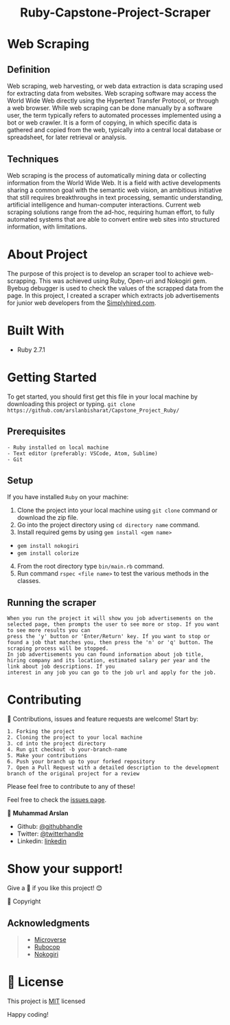<h1 align="center">Ruby-Capstone-Project-Scraper</h1>

# Web Scraping
## Definition 
Web scraping, web harvesting, or web data extraction is data scraping used for extracting data from websites. Web scraping software may access the World Wide Web directly using the Hypertext Transfer Protocol, or through a web browser. While web scraping can be done manually by a software user, the term typically refers to automated processes implemented using a bot or web crawler. It is a form of copying, in which specific data is gathered and copied from the web, typically into a central local database or spreadsheet, for later retrieval or analysis.


## Techniques 
Web scraping is the process of automatically mining data or collecting information from the World Wide Web. It is a field with active developments sharing a common goal with the semantic web vision, an ambitious initiative that still requires breakthroughs in text processing, semantic understanding, artificial intelligence and human-computer interactions. Current web scraping solutions range from the ad-hoc, requiring human effort, to fully automated systems that are able to convert entire web sites into structured information, with limitations.

# About Project
The purpose of this project is to develop an scraper tool to achieve web-scrapping. This was achieved using Ruby, Open-uri and Nokogiri gem. Byebug debugger is used to check the values of the scrapped data from the page. 
In this project, I created a scraper which extracts job advertisements for junior web developers from the [Simplyhired.com](https://www.simplyhired.com). 


# Built With
 - Ruby 2.7.1

# Getting Started
To get started, you should first get this file in your local machine by downloading this project or typing.
`
git clone https://github.com/arslanbisharat/Capstone_Project_Ruby/
`

## Prerequisites
    - Ruby installed on local machine
    - Text editor (preferably: VSCode, Atom, Sublime)
    - Git

## Setup
   If you have installed `Ruby` on your machine:
   1. Clone the project into your local machine using `git clone` command or download the zip file.
   2. Go into the project directory using `cd directory name` command.
   3. Install required gems by using `gem install <gem name>`
   - `gem install nokogiri`
   - `gem install colorize`
   4. From the root directory type `bin/main.rb` command.
   5. Run command `rspec <file name>` to test the various methods in the classes.
   
## Running the scraper
    When you run the project it will show you job advertisements on the selected page, then prompts the user to see more or stop. If you want to see more results you can
    press the 'y' button or 'Enter/Return' key. If you want to stop or found a job that matches you, then press the 'n' or 'q' button. The scraping process will be stopped.
    In job advertisements you can found information about job title, hiring company and its location, estimated salary per year and the link about job descriptions. If you
    interest in any job you can go to the job url and apply for the job.

# Contributing

:handshake: Contributions, issues and feature requests are welcome! 
Start by:

    1. Forking the project
    2. Cloning the project to your local machine
    3. cd into the project directory
    4. Run git checkout -b your-branch-name
    5. Make your contributions
    6. Push your branch up to your forked repository
    7. Open a Pull Request with a detailed description to the development branch of the original project for a review

Please feel free to contribute to any of these!

Feel free to check the [issues page](https://github.com/arslanbisharat/Capstone_Project_Ruby//issues).

👤 **Muhammad Arslan**

- Github: [@githubhandle](https://github.com/arslanbisharat)
- Twitter: [@twitterhandle](https://twitter.com/arslan_bisharat-2020bb156)
- Linkedin: [linkedin](https://www.linkedin.com/in/arslanbisharat)

# Show your support!

Give a :star2: if you like this project! :blush:

📝 Copyright

## Acknowledgments

> - [Microverse](https://www.microverse.org/)
> - [Rubocop](https://docs.rubocop.org/en/stable/)
> - [Nokogiri](https://nokogiri.org/)

# 📝 License

This project is [MIT](https://github.com/arslanbisharat/Capstone_Project_Ruby/blob/development/LICENSE) licensed

Happy coding!
